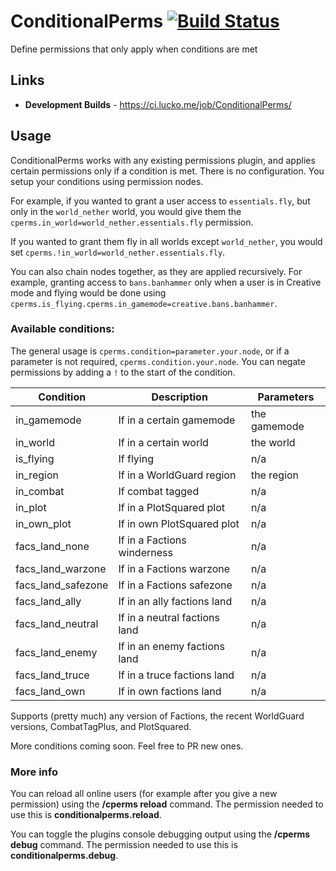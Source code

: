 # ConditionalPerms [![Build Status](https://ci.lucko.me/job/ConditionalPerms/badge/icon)](https://ci.lucko.me/job/ConditionalPerms/)
Define permissions that only apply when conditions are met

## Links
* **Development Builds** - <https://ci.lucko.me/job/ConditionalPerms/>

## Usage
ConditionalPerms works with any existing permissions plugin, and applies certain permissions only if a condition is met. There is no configuration. You setup your conditions using permission nodes.

For example, if you wanted to grant a user access to `essentials.fly`, but only in the `world_nether` world, you would give them the `cperms.in_world=world_nether.essentials.fly` permission.

If you wanted to grant them fly in all worlds except `world_nether`, you would set `cperms.!in_world=world_nether.essentials.fly`.

You can also chain nodes together, as they are applied recursively.
For example, granting access to `bans.banhammer` only when a user is in Creative mode and flying would be done using `cperms.is_flying.cperms.in_gamemode=creative.bans.banhammer`.

### Available conditions:
The general usage is `cperms.condition=parameter.your.node`, or if a parameter is not required, `cperms.condition.your.node`. You can negate permissions by adding a `!` to the start of the condition.

| Condition           | Description                     | Parameters       |
|---------------------|---------------------------------|------------------|
| in_gamemode         | If in a certain gamemode        | the gamemode     |
| in_world            | If in a certain world           | the world        |
| is_flying           | If flying                       | n/a              |
| in_region           | If in a WorldGuard region       | the region       |
| in_combat           | If combat tagged                | n/a              |
| in_plot             | If in a PlotSquared plot        | n/a              |
| in_own_plot         | If in own PlotSquared plot      | n/a              |
| facs_land_none      | If in a Factions winderness     | n/a              |
| facs_land_warzone   | If in a Factions warzone        | n/a              |
| facs_land_safezone  | If in a Factions safezone       | n/a              |
| facs_land_ally      | If in an ally factions land     | n/a              |
| facs_land_neutral   | If in a neutral factions land   | n/a              |
| facs_land_enemy     | If in an enemy factions land    | n/a              |
| facs_land_truce     | If in a truce factions land     | n/a              |
| facs_land_own       | If in own factions land         | n/a              |

Supports (pretty much) any version of Factions, the recent WorldGuard versions, CombatTagPlus, and PlotSquared.

More conditions coming soon. Feel free to PR new ones.

### More info
You can reload all online users (for example after you give a new permission) using the **/cperms reload** command. The permission needed to use this is **conditionalperms.reload**.

You can toggle the plugins console debugging output using the **/cperms debug** command. The permission needed to use this is **conditionalperms.debug**.